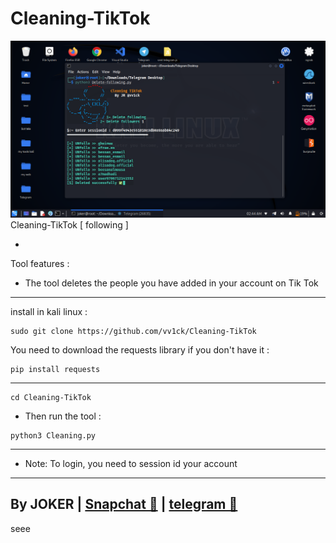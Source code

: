 # Cleaning-TikTok
<img src="/tik.png"></img>
Cleaning-TikTok [ following ]

- 
Tool features :
- The tool deletes the people you have added in your account on Tik Tok

-----------------------
install in kali linux :
<!--START_SECTION:waka-->
```
sudo git clone https://github.com/vv1ck/Cleaning-TikTok
```
<!--END_SECTION:waka-->

You need to download the requests library if you don't have it :

<!--START_SECTION:waka-->
```
pip install requests
```
<!--END_SECTION:waka-->
-----------------------
<!--START_SECTION:waka-->
```
cd Cleaning-TikTok
```
<!--END_SECTION:waka-->
- Then run the tool :
<!--START_SECTION:waka-->
```
python3 Cleaning.py
```
<!--END_SECTION:waka-->
---------------------
- Note: To login, you need to session id your account
---------------------
By JOKER | <a class="" href="https://www.snapchat.com/add/jokermr5oos4800?">Snapchat 👻</a> | <a class="" href="http://t.me/vv1ck">telegram 🔷</a> 
-
seee
